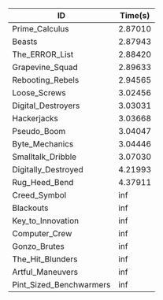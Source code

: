 |ID|Time(s)|
|-|-|
|Prime_Calculus|2.87010|
|Beasts|2.87943|
|The_ERROR_List|2.88420|
|Grapevine_Squad|2.89633|
|Rebooting_Rebels|2.94565|
|Loose_Screws|3.02456|
|Digital_Destroyers|3.03031|
|Hackerjacks|3.03668|
|Pseudo_Boom|3.04047|
|Byte_Mechanics|3.04446|
|Smalltalk_Dribble|3.07030|
|Digitally_Destroyed|4.21993|
|Rug_Heed_Bend|4.37911|
|Creed_Symbol|inf|
|Blackouts|inf|
|Key_to_Innovation|inf|
|Computer_Crew|inf|
|Gonzo_Brutes|inf|
|The_Hit_Blunders|inf|
|Artful_Maneuvers|inf|
|Pint_Sized_Benchwarmers|inf|
